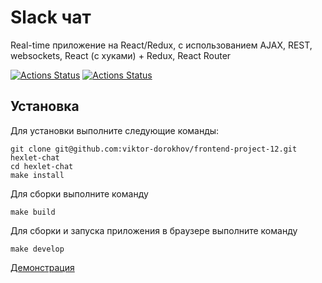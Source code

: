 # Slack чат

Real-time приложение на React/Redux, с использованием AJAX, REST, websockets, React (с хуками) + Redux, React Router

[![Actions Status](https://github.com/viktor-dorokhov/frontend-project-11/actions/workflows/code-check.yml/badge.svg)](https://github.com/viktor-dorokhov/frontend-project-11/actions)
[![Actions Status](https://github.com/viktor-dorokhov/frontend-project-12/actions/workflows/hexlet-check.yml/badge.svg)](https://github.com/viktor-dorokhov/frontend-project-12/actions)

## Установка

Для установки выполните следующие команды:
```
git clone git@github.com:viktor-dorokhov/frontend-project-12.git hexlet-chat
cd hexlet-chat
make install
```
Для сборки выполните команду
```
make build
```
Для сборки и запуска приложения в браузере выполните команду
```
make develop
```

[Демонстрация](https://project-hexlet-chat.onrender.com/)
